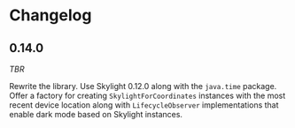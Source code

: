 # Changelog

## 0.14.0
_TBR_

Rewrite the library. Use Skylight 0.12.0 along with the `java.time` package. Offer a factory for creating
`SkylightForCoordinates` instances with the most recent device location along with `LifecycleObserver` implementations
that enable dark mode based on Skylight instances.
